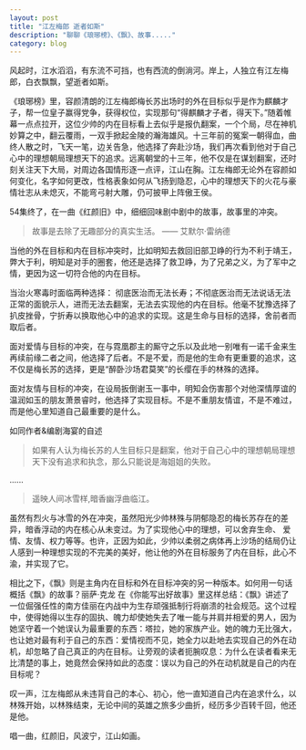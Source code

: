 ```yaml
---
layout: post
title: "江左梅郎 逝者如斯"
description: "聊聊《琅琊榜》、《飘》、故事....."
category: blog
---
```



风起时，江水滔滔，有东流不可挡，也有西流的倒淌河。岸上，人独立有江左梅郎，白衣飘飘，望逝者如斯。

《琅琊榜》里，容颜清朗的江左梅郎梅长苏出场时的外在目标似乎是作为麒麟才子，帮一位皇子赢得党争，获得权位，实现那句“得麒麟才子者，得天下。”随着帷幕一点点拉开，这位少帅的内在目标看上去似乎是报仇翻案，一个个局，尽在神机妙算之中，翻云覆雨，一双手掀起金陵的瀚海雄风。十三年前的冤案一朝得血，曲终人散之时，飞天一笔，边关告急，他选择了奔赴沙场，我们再次看到他对于自己心中的理想朝局理想天下的追求。远离朝堂的十三年，他不仅是在谋划翻案，还时刻关注天下大局，对周边各国情形逐一点评，江山在胸。江左梅郎无论外在容颜如何变化，名字如何更改，性格表象如何从飞扬到隐忍，心中的理想天下的火花与豪情壮志从未熄灭，不能弯弓射大雕，仍可披甲上阵傲王侯。

54集终了，在一曲《红颜旧》中，细细回味剧中剧中的故事，故事里的冲突。


> 故事是去除了无趣部分的真实生活。
—— 艾默尔·雷纳德



当他的外在目标和内在目标冲突时，比如明知去救回旧部卫峥的行为不利于靖王，弊大于利，明知是对手的圈套，他还是选择了救卫峥，为了兄弟之义，为了军中之情，更因为这一切符合他的内在目标。

当治火寒毒时面临两种选择： 彻底医治而无法长寿；不彻底医治而无法说话无法正常的面貌示人，进而无法去翻案，无法去实现他的内在目标。他毫不犹豫选择了扒皮挫骨，宁折寿以换取他心中的追求的实现。这是生命与目标的选择，舍前者而取后者。

面对爱情与目标的冲突，在与霓凰郡主的厮守之乐以及此地一别唯有一诺千金来生再续前缘二者之间，他选择了后者。不是不爱，而是他的生命有更重要的追求，这不仅是梅长苏的选择，更是“醉卧沙场君莫笑”的长缨在手的林殊的选择。

面对友情与目标的冲突，在设局扳倒谢玉一事中，明知会伤害那个对他深情厚谊的温润如玉的朋友萧景睿时，他选择了实现目标。不是不重朋友情谊，不是不难过，而是他心里知道自己最重要的是什么。

如同作者&编剧海宴的自述

> 如果有人认为梅长苏的人生目标只是翻案，他对于自己心中的理想朝局理想天下没有追求和执念，那么只能说是海姐姐的失败。

......

> 遥映人间冰雪样,暗香幽浮曲临江。

虽然有烈火与冰雪的外在冲突，虽然阳光少帅林殊与阴郁隐忍的梅长苏存在的差异，暗香浮动的内在核心从未变过。为了实现他心中的理想，可以舍弃生命、
爱情、友情、权力等等。也许，正因为如此，少帅以柔弱之病体再上沙场的结局仍让人感到一种理想实现的不完美的美好，他让他的外在目标服务了内在目标，此心不渝，并实现了它。

相比之下，《飘》则是主角内在目标和外在目标冲突的另一种版本。如何用一句话概括《飘》的故事？丽萨·克龙 在《你能写出好故事》里这样总结：《飘》讲述了一位倔强任性的南方佳丽在内战中为生存顽强抵制行将崩溃的社会规范。这个过程中，使得她得以生存的固执、魄力却使她失去了唯一能与并肩并相爱的男人，因为她坚守着一个她误认为最重要的东西：塔拉，她的家族产业。她的魄力无比强大，也让她对最有利于自己的东西：爱情视而不见，她全力以赴地去实现自己的外在动机，却忽略了自己真正的内在目标。让旁观的读者扼腕叹息：为什么在读者看来无比清楚的事上，她竟然会保持如此的态度：误以为自己的外在动机就是自己的内在目标呢？

叹一声，江左梅郎从未违背自己的本心、初心，他一直知道自己内在追求什么，以林殊开始，以林殊结束，无论中间的英雄之旅多少曲折，经历多少百转千回，他还是他。

唱一曲，红颜旧，风波宁，江山如画。



